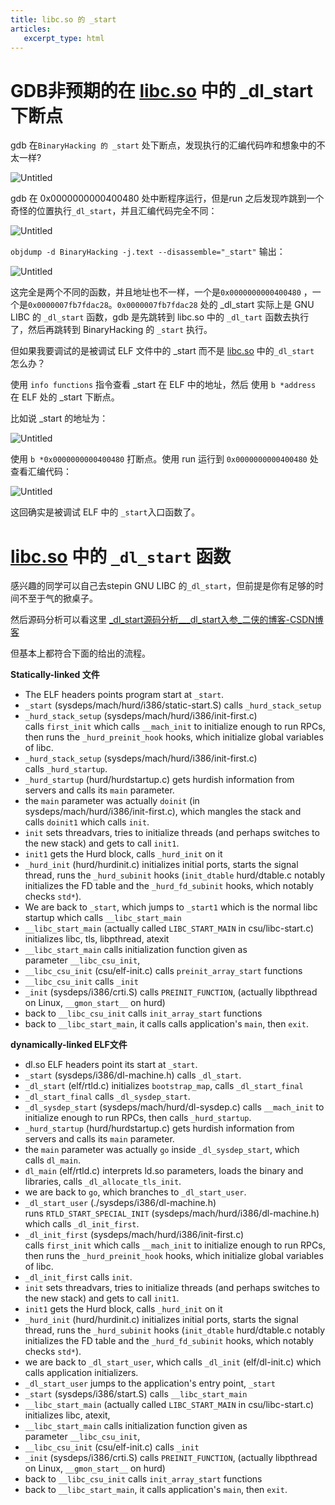 ```yaml
---
title: libc.so 的 _start
articles:
   excerpt_type: html
---
```



# GDB非预期的在 [libc.so](http://libc.so) 中的 _dl_start 下断点

gdb 在`BinaryHacking 的 _start` 处下断点，发现执行的汇编代码咋和想象中的不太一样?

![Untitled](/images//libc%20so%20%E7%9A%84%20_start%20524805650dad49d9baabd0732a4264a3/Untitled.png)

gdb 在 0x0000000000400480 处中断程序运行，但是run 之后发现咋跳到一个 奇怪的位置执行`_dl_start`，并且汇编代码完全不同：

<!--more-->
![Untitled](/images//libc%20so%20%E7%9A%84%20_start%20524805650dad49d9baabd0732a4264a3/Untitled%201.png)

`objdump -d BinaryHacking -j.text --disassemble="_start"` 输出：

![Untitled](/images//libc%20so%20%E7%9A%84%20_start%20524805650dad49d9baabd0732a4264a3/Untitled%202.png)

这完全是两个不同的函数，并且地址也不一样，一个是`0x0000000000400480` ，一个是`0x0000007fb7fdac28`。`0x0000007fb7fdac28` 处的 _dl_start 实际上是 GNU LIBC 的 `_dl_start` 函数，gdb 是先跳转到 libc.so 中的 `_dl_tart` 函数去执行了，然后再跳转到 BinaryHacking 的 `_start` 执行。

但如果我要调试的是被调试 ELF 文件中的 _start 而不是 [libc.so](http://libc.so) 中的`_dl_start` 怎么办？

使用 `info functions` 指令查看 _start 在 ELF 中的地址，然后 使用 `b *address` 在 ELF 处的 _start 下断点。

比如说 _start 的地址为：

![Untitled](/images//libc%20so%20%E7%9A%84%20_start%20524805650dad49d9baabd0732a4264a3/Untitled%203.png)

使用 `b *0x0000000000400480` 打断点。使用 run 运行到 `0x0000000000400480` 处查看汇编代码：

![Untitled](/images//libc%20so%20%E7%9A%84%20_start%20524805650dad49d9baabd0732a4264a3/Untitled%204.png)

这回确实是被调试 ELF 中的 `_start`入口函数了。

# [libc.so](http://libc.so) 中的 `_dl_start` 函数

感兴趣的同学可以自己去stepin GNU LIBC 的`_dl_start`，但前提是你有足够的时间不至于气的掀桌子。

然后源码分析可以看这里 [_dl_start源码分析___dl_start入参_二侠的博客-CSDN博客](https://blog.csdn.net/conansonic/article/details/54236335)

但基本上都符合下面的给出的流程。

**Statically-linked 文件**

- The ELF headers points program start at `_start`.
- `_start` (sysdeps/mach/hurd/i386/static-start.S) calls `_hurd_stack_setup`
- `_hurd_stack_setup` (sysdeps/mach/hurd/i386/init-first.c) calls `first_init` which calls `__mach_init` to initialize enough to run RPCs, then runs the `_hurd_preinit_hook` hooks, which initialize global variables of libc.
- `_hurd_stack_setup` (sysdeps/mach/hurd/i386/init-first.c) calls `_hurd_startup`.
- `_hurd_startup` (hurd/hurdstartup.c) gets hurdish information from servers and calls its `main` parameter.
- the `main` parameter was actually `doinit` (in sysdeps/mach/hurd/i386/init-first.c), which mangles the stack and calls `doinit1` which calls `init`.
- `init` sets threadvars, tries to initialize threads (and perhaps switches to the new stack) and gets to call `init1`.
- `init1` gets the Hurd block, calls `_hurd_init` on it
- `_hurd_init` (hurd/hurdinit.c) initializes initial ports, starts the signal thread, runs the `_hurd_subinit` hooks (`init_dtable` hurd/dtable.c notably initializes the FD table and the `_hurd_fd_subinit` hooks, which notably checks `std*`).
- We are back to `_start`, which jumps to `_start1` which is the normal libc startup which calls `__libc_start_main`
- `__libc_start_main` (actually called `LIBC_START_MAIN` in csu/libc-start.c) initializes libc, tls, libpthread, atexit
- `__libc_start_main` calls initialization function given as parameter `__libc_csu_init`,
- `__libc_csu_init` (csu/elf-init.c) calls `preinit_array_start` functions
- `__libc_csu_init` calls `_init`
- `_init` (sysdeps/i386/crti.S) calls `PREINIT_FUNCTION`, (actually libpthread on Linux, `__gmon_start__` on hurd)
- back to `__libc_csu_init` calls `init_array_start` functions
- back to `__libc_start_main`, it calls calls application's `main`, then `exit`.

**dynamically-linked ELF文件**

- dl.so ELF headers point its start at `_start`.
- `_start` (sysdeps/i386/dl-machine.h) calls `_dl_start`.
- `_dl_start` (elf/rtld.c) initializes `bootstrap_map`, calls `_dl_start_final`
- `_dl_start_final` calls `_dl_sysdep_start`.
- `_dl_sysdep_start` (sysdeps/mach/hurd/dl-sysdep.c) calls `__mach_init` to initialize enough to run RPCs, then calls `_hurd_startup`.
- `_hurd_startup` (hurd/hurdstartup.c) gets hurdish information from servers and calls its `main` parameter.
- the `main` parameter was actually `go` inside `_dl_sysdep_start`, which calls `dl_main`.
- `dl_main` (elf/rtld.c) interprets ld.so parameters, loads the binary and libraries, calls `_dl_allocate_tls_init`.
- we are back to `go`, which branches to `_dl_start_user`.
- `_dl_start_user` (./sysdeps/i386/dl-machine.h) runs `RTLD_START_SPECIAL_INIT` (sysdeps/mach/hurd/i386/dl-machine.h) which calls `_dl_init_first`.
- `_dl_init_first` (sysdeps/mach/hurd/i386/init-first.c) calls `first_init` which calls `__mach_init` to initialize enough to run RPCs, then runs the `_hurd_preinit_hook` hooks, which initialize global variables of libc.
- `_dl_init_first` calls `init`.
- `init` sets threadvars, tries to initialize threads (and perhaps switches to the new stack) and gets to call `init1`.
- `init1` gets the Hurd block, calls `_hurd_init` on it
- `_hurd_init` (hurd/hurdinit.c) initializes initial ports, starts the signal thread, runs the `_hurd_subinit` hooks (`init_dtable` hurd/dtable.c notably initializes the FD table and the `_hurd_fd_subinit` hooks, which notably checks `std*`).
- we are back to `_dl_start_user`, which calls `_dl_init` (elf/dl-init.c) which calls application initializers.
- `_dl_start_user` jumps to the application's entry point, `_start`
- `_start` (sysdeps/i386/start.S) calls `__libc_start_main`
- `__libc_start_main` (actually called `LIBC_START_MAIN` in csu/libc-start.c) initializes libc, atexit,
- `__libc_start_main` calls initialization function given as parameter `__libc_csu_init`,
- `__libc_csu_init` (csu/elf-init.c) calls `_init`
- `_init` (sysdeps/i386/crti.S) calls `PREINIT_FUNCTION`, (actually libpthread on Linux, `__gmon_start__` on hurd)
- back to `__libc_csu_init` calls `init_array_start` functions
- back to `__libc_start_main`, it calls application's `main`, then `exit`.
